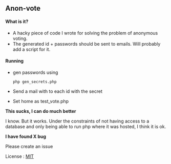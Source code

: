 ## Anon-vote
#### What is it?

* A hacky piece of code I wrote for solving the problem of anonymous voting.
* The generated id + passwords should be sent to emails. Will probably add a script for it.

#### Running
* gen passwords using 
	
	```php gen_secrets.php```

* Send a mail with to each id with the secret

* Set home as test_vote.php


**This sucks, I can do much better**

I know. But it works. Under the constraints of not having access to a database and only being able to run php where it was hosted, I think it is ok.

**I have found X bug**

Please create an issue

License : [MIT](LICENSE.txt)
